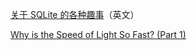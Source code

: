 [关于 SQLite 的各种趣事](https://avi.im/blag/2024/sqlite-facts/)（英文）


[Why is the Speed of Light So Fast? (Part 1)](https://profmattstrassler.com/2024/10/01/why-is-the-speed-of-light-so-fast-part-1/)